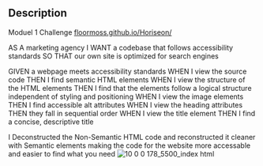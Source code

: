 # <Your-Project-Title>


## Description


Moduel 1 Challenge 
  [floormoss.github.io/Horiseon/](https://floormoss.github.io/Horiseon/)

  AS A marketing agency
I WANT a codebase that follows accessibility standards
SO THAT our own site is optimized for search engines
  
  GIVEN a webpage meets accessibility standards
WHEN I view the source code
THEN I find semantic HTML elements
WHEN I view the structure of the HTML elements
THEN I find that the elements follow a logical structure independent of styling and positioning
WHEN I view the image elements
THEN I find accessible alt attributes
WHEN I view the heading attributes
THEN they fall in sequential order
WHEN I view the title element
THEN I find a concise, descriptive title

I Deconstructed the Non-Semantic HTML code and reconstructed it cleaner with Semantic elements making the code for the website more accessable and easier to find what you need
![10 0 0 178_5500_index html](https://github.com/floormoss/Horiseon/assets/131512924/f5038087-0148-4614-8277-e06f3d66b755)
